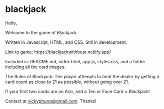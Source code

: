 # blackjack

Hello,

Welcome to the game of Blackjack. 

Written in Javascript, HTML, and CSS. Still in development. 

Link to game: https://blackjackwithbear.netlify.app/

Included is:
README.md, index.html, app.js, styles.css, and a folder including all the card images. 

The Rules of Blackjack:
The player attempts to beat the dealer by getting a card count as close to 21 as possible, without going over 21. 

If your first two cards are an Ace, and a Ten or Face Card = Blackjack!


Contact at vickyphung@gmail.com. Thanks!





